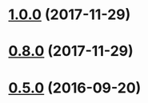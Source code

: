 <a name="1.0.0"></a>
# [1.0.0](https://github.com/googleads/videojs-ima/compare/0.6.0...1.0.0) (2017-11-29)

<a name="0.8.0"></a>
# [0.8.0](https://github.com/googleads/videojs-ima/compare/0.6.0...0.8.0) (2017-11-29)

<a name="0.5.0"></a>
# [0.5.0](https://github.com/googleads/videojs-ima/compare/0.4.0...0.5.0) (2016-09-20)

